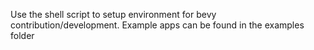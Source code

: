 Use the shell script to setup environment for bevy contribution/development.
Example apps can be found in the examples folder